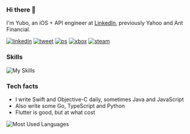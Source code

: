 ### Hi there 👋

I'm Yubo, an iOS + API engineer at [LinkedIn](https://apps.apple.com/us/app/linkedin-job-search-news/id288429040), previously Yahoo and Ant Financial.

[![linkedin](https://img.shields.io/badge/connect-blue?logo=linkedin)](https://www.linkedin.com/in/yuboqin/) [![tweet](https://img.shields.io/badge/tweet-blue?logo=twitter&color=1da1f2&logoColor=white)](https://twitter.com/xnth97) [![ps](https://img.shields.io/badge/playstation-blue?logo=playstation&color=043d88&logoColor=white)](https://my.playstation.com/profile/xnth97) [![xbox](https://img.shields.io/badge/xbox-blue?logo=xbox&color=0f7c0f&logoColor=white)](https://account.xbox.com/en-us/profile?gamertag=xnth97) [![steam](https://img.shields.io/badge/steam-blue?logo=steam&color=174369&logoColor=white)](https://steamcommunity.com/id/xnth97)

### Skills

![My Skills](https://skillicons.dev/icons?i=swift,go,js,ts,java,py,c,cs,nodejs,html,dart,flutter,react,vscode,visualstudio,ps,pr,linkedin&perline=20)

### Tech facts

- I write Swift and Objective-C daily, sometimes Java and JavaScript
- Also write some Go, TypeScript and Python
- Flutter is good, but at what cost

![Most Used Languages](https://github-readme-stats.vercel.app/api/top-langs/?username=xnth97&layout=compact&hide=html&langs_count=8&theme=swift)
